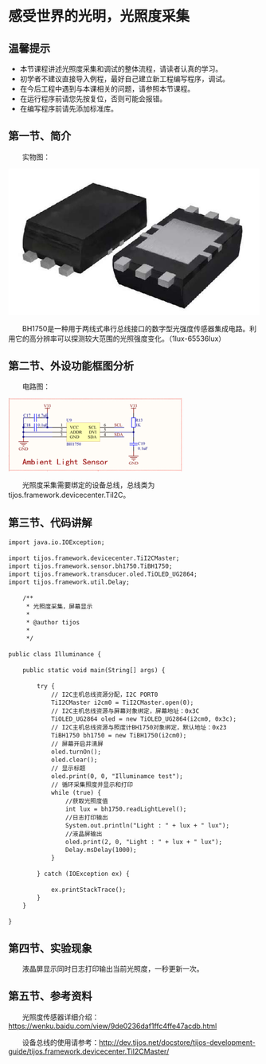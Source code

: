 # 感受世界的光明，光照度采集 #

## 温馨提示 ##
- 本节课程讲述光照度采集和调试的整体流程，请读者认真的学习。
- 初学者不建议直接导入例程，最好自己建立新工程编写程序，调试。
- 在今后工程中遇到与本课相关的问题，请参照本节课程。
- 在运行程序前请您先按复位，否则可能会报错。
- 在编写程序前请先添加标准库。
## 第一节、简介 ##

　　实物图：

![](./img/TiJOS.png)

　　BH1750是一种用于两线式串行总线接口的数字型光强度传感器集成电路。利用它的高分辨率可以探测较大范围的光照强度变化。（1lux-65536lux）

## 第二节、外设功能框图分析 ##

　　电路图：
 
![](./img/TiJOS1.png)

　　光照度采集需要绑定的设备总线，总线类为 tijos.framework.devicecenter.TiI2C。

## 第三节、代码讲解 ##


    import java.io.IOException;

	import tijos.framework.devicecenter.TiI2CMaster;
	import tijos.framework.sensor.bh1750.TiBH1750;
	import tijos.framework.transducer.oled.TiOLED_UG2864;
	import tijos.framework.util.Delay;
	
	    /**
		 * 光照度采集，屏幕显示
		 * 
		 * @author tijos
		 *
		 */
	
	public class Illuminance {
	
		public static void main(String[] args) {
	
			try {
				// I2C主机总线资源分配，I2C PORT0
				TiI2CMaster i2cm0 = TiI2CMaster.open(0);
				// I2C主机总线资源与屏幕对象绑定，屏幕地址：0x3C
				TiOLED_UG2864 oled = new TiOLED_UG2864(i2cm0, 0x3c);
				// I2C主机总线资源与照度计BH1750对象绑定，默认地址：0x23			
				TiBH1750 bh1750 = new TiBH1750(i2cm0);
				// 屏幕开启并清屏
				oled.turnOn();
				oled.clear();
				// 显示标题
				oled.print(0, 0, "Illuminamce test");
				// 循环采集照度并显示和打印
				while (true) {			
					//获取光照度值
					int lux = bh1750.readLightLevel();
	                //日志打印输出 
					System.out.println("Light : " + lux + " lux");
					//液晶屏输出
					oled.print(2, 0, "Light : " + lux + " lux");
					Delay.msDelay(1000);
				}
	
			} catch (IOException ex) {
			
				ex.printStackTrace();
			}
		}
	
	}
## 第四节、实验现象 ##

　　液晶屏显示同时日志打印输出当前光照度，一秒更新一次。

## 第五节、参考资料 ##

　　光照度传感器详细介绍：https://wenku.baidu.com/view/9de0236daf1ffc4ffe47acdb.html

　　设备总线的使用请参考：http://dev.tijos.net/docstore/tijos-development-guide/tijos.framework.devicecenter.TiI2CMaster/


